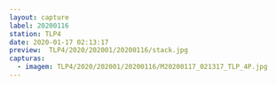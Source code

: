 ```yaml
---
layout: capture
label: 20200116
station: TLP4
date: 2020-01-17 02:13:17
preview:  TLP4/2020/202001/20200116/stack.jpg
capturas:
  - imagem: TLP4/2020/202001/20200116/M20200117_021317_TLP_4P.jpg
---
```

